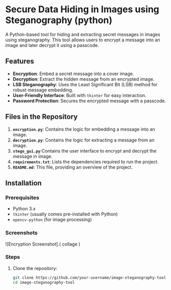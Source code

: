 # Secure Data Hiding in Images using Steganography (python)

A Python-based tool for hiding and extracting secret messages in images using steganography. This tool allows users to encrypt a message into an image and later decrypt it using a passcode.

## Features
- **Encryption**: Embed a secret message into a cover image.
- **Decryption**: Extract the hidden message from an encrypted image.
- **LSB Steganography**: Uses the Least Significant Bit (LSB) method for robust message embedding.
- **User-Friendly Interface**: Built with `tkinter` for easy interaction.
- **Password Protection**: Secures the encrypted message with a passcode.

## Files in the Repository
1. **`encryption.py`**: Contains the logic for embedding a message into an image.
2. **`decryption.py`**: Contains the logic for extracting a message from an image.
3. **`stego_gui.py`**:Contains the user interface to encrypt and decrypt the message in image.
4. **`requirements.txt`**: Lists the dependencies required to run the project.
5. **`README.md`**: This file, providing an overview of the project.


## Installation

### Prerequisites
- Python 3.x
- `tkinter` (usually comes pre-installed with Python)
- `opencv-python` (for image processing)


### Screenshots
 ![Encryption Screenshot].( collage )
### Steps
1. Clone the repository:
   ```bash
   git clone https://github.com/your-username/image-steganography-tool.git
   cd image-steganography-tool
